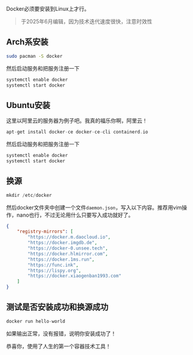 Docker必须要安装到Linux上才行。

> 于2025年6月编辑，因为技术迭代速度很快，注意时效性
## Arch系安装

```sh
sudo pacman -S docker
```

然后启动服务和把服务注册一下

```cpp
systemctl enable docker
systemctl start docker
```

## Ubuntu安装

这里以阿里云的服务器为例子吧。我真的福乐你啊，阿里云！

```c p p
apt-get install docker-ce docker-ce-cli containerd.io
```

然后启动服务和把服务注册一下

```cpp
systemctl enable docker
systemctl start docker
```

## 换源

```cpp
mkdir /etc/docker
```

然后docker文件夹中创建一个文件`daemon.json`，写入以下内容。推荐用vim操作，nano也行，不过无论用什么只要写入成功就好了。

```json
{
    "registry-mirrors": [
    	"https://docker.m.daocloud.io",
    	"https://docker.imgdb.de",
    	"https://docker-0.unsee.tech",
    	"https://docker.hlmirror.com",
    	"https://docker.1ms.run",
    	"https://func.ink",
    	"https://lispy.org",
    	"https://docker.xiaogenban1993.com"
    ]
}
```


## 测试是否安装成功和换源成功

```cpp
docker run hello-world
```

如果输出正常，没有报错，说明你安装成功了！

恭喜你，使用了人生的第一个容器技术工具！